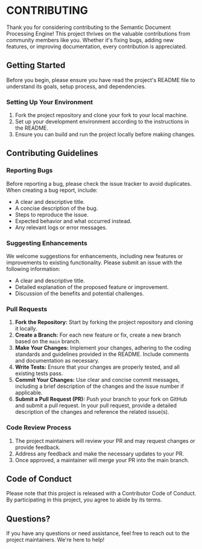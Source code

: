 # CONTRIBUTING

Thank you for considering contributing to the Semantic Document Processing Engine! This project thrives on the valuable contributions from community members like you. Whether it's fixing bugs, adding new features, or improving documentation, every contribution is appreciated.

## Getting Started

Before you begin, please ensure you have read the project's README file to understand its goals, setup process, and dependencies.

### Setting Up Your Environment

1. Fork the project repository and clone your fork to your local machine.
2. Set up your development environment according to the instructions in the README.
3. Ensure you can build and run the project locally before making changes.

## Contributing Guidelines

### Reporting Bugs

Before reporting a bug, please check the issue tracker to avoid duplicates. When creating a bug report, include:

- A clear and descriptive title.
- A concise description of the bug.
- Steps to reproduce the issue.
- Expected behavior and what occurred instead.
- Any relevant logs or error messages.

### Suggesting Enhancements

We welcome suggestions for enhancements, including new features or improvements to existing functionality. Please submit an issue with the following information:

- A clear and descriptive title.
- Detailed explanation of the proposed feature or improvement.
- Discussion of the benefits and potential challenges.

### Pull Requests

1. **Fork the Repository:** Start by forking the project repository and cloning it locally.
2. **Create a Branch:** For each new feature or fix, create a new branch based on the `main` branch.
3. **Make Your Changes:** Implement your changes, adhering to the coding standards and guidelines provided in the README. Include comments and documentation as necessary.
4. **Write Tests:** Ensure that your changes are properly tested, and all existing tests pass.
5. **Commit Your Changes:** Use clear and concise commit messages, including a brief description of the changes and the issue number if applicable.
6. **Submit a Pull Request (PR):** Push your branch to your fork on GitHub and submit a pull request. In your pull request, provide a detailed description of the changes and reference the related issue(s).

### Code Review Process

1. The project maintainers will review your PR and may request changes or provide feedback.
2. Address any feedback and make the necessary updates to your PR.
3. Once approved, a maintainer will merge your PR into the main branch.

## Code of Conduct

Please note that this project is released with a Contributor Code of Conduct. By participating in this project, you agree to abide by its terms.

## Questions?

If you have any questions or need assistance, feel free to reach out to the project maintainers. We're here to help!

